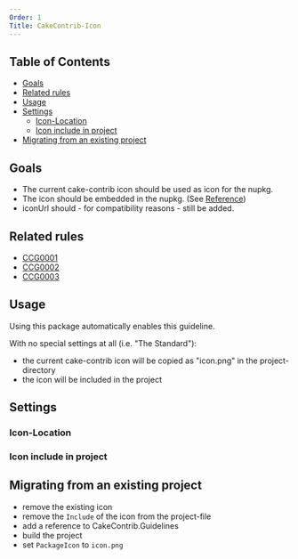 ```yaml
---
Order: 1
Title: CakeContrib-Icon
---
```


<!-- START doctoc generated TOC please keep comment here to allow auto update -->
<!-- DON'T EDIT THIS SECTION, INSTEAD RE-RUN doctoc TO UPDATE -->
## Table of Contents

- [Goals](#goals)
- [Related rules](#related-rules)
- [Usage](#usage)
- [Settings](#settings)
  - [Icon-Location](#icon-location)
  - [Icon include in project](#icon-include-in-project)
- [Migrating from an existing project](#migrating-from-an-existing-project)

<!-- END doctoc generated TOC please keep comment here to allow auto update -->

## Goals

* The current cake-contrib icon should be used as icon for the nupkg.
* The icon should be embedded in the nupkg. (See [Reference](https://docs.microsoft.com/en-us/nuget/reference/nuspec#icon))
* iconUrl should - for compatibility reasons - still be added.

## Related rules

 * [CCG0001](../rules/ccg0001)
 * [CCG0002](../rules/ccg0002)
 * [CCG0003](../rules/ccg0003)

## Usage

Using this package automatically enables this guideline.

With no special settings at all (i.e. "The Standard"):
* the current cake-contrib icon will be copied as "icon.png" in the project-directory 
* the icon will be included in the project

## Settings

### Icon-Location
<?! Include "../settings/fragments/IconDestinationLocation.md" /?>

### Icon include in project
<?! Include "../settings/fragments/IconOmitImport.md" /?>

## Migrating from an existing project

* remove the existing icon
* remove the `Include` of the icon from the project-file
* add a reference to CakeContrib.Guidelines
* build the project
* set `PackageIcon` to `icon.png`
